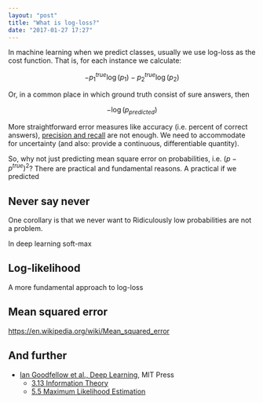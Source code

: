 ```yaml
---
layout: "post"
title: "What is log-loss?"
date: "2017-01-27 17:27"
---
```


In machine learning when we predict classes, usually we use log-loss as the cost function. That is, for each instance we calculate:

$$ - p_1^{true} \log(p_1) - p_2^{true} \log(p_2) $$

Or, in a common place in which ground truth consist of sure answers, then

$$ - \log (p_{predicted}) $$

More straightforward error measures like accuracy (i.e. percent of correct answers), [precision and recall](https://en.wikipedia.org/wiki/Precision_and_recall) are not enough.
We need to accommodate for uncertainty (and also: provide a continuous, differentiable quantity).

So, why not just predicting mean square error on probabilities, i.e. $(p-p^{true})^2$? There are practical and fundamental reasons. A practical if we predicted

## Never say never

One corollary is that we never want to
Ridiculously low probabilities are not a problem.

In deep learning soft-max


## Log-likelihood

A more fundamental approach to log-loss







## Mean squared error

https://en.wikipedia.org/wiki/Mean_squared_error


## And further

* [Ian Goodfellow et al., Deep Learning](http://www.deeplearningbook.org/), MIT Press
  * [3.13 Information Theory](http://www.deeplearningbook.org/contents/prob.html)
  * [5.5 Maximum Likelihood Estimation](http://www.deeplearningbook.org/contents/ml.html)
